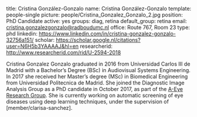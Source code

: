 title: Cristina González-Gonzalo
name: Cristina González-Gonzalo
template: people-single
picture: people/Cristina_Gonzalez_Gonzalo_2.jpg
position: PhD Candidate
active: yes
groups: diag, retina
default_group: retina
email: cristina.gonzalezgonzalo@radboudumc.nl
office: Route 767, Room 23
type: phd
linkedin: https://www.linkedin.com/in/cristina-gonzalez-gonzalo-32756a151/
scholar: https://scholar.google.nl/citations?user=N6H5b3YAAAAJ&hl=en
researcherid: http://www.researcherid.com/rid/U-2594-2018

Cristina Gonzalez Gonzalo graduated in 2016 from Universidad Carlos III de Madrid with a Bachelor’s Degree (BSc) in Audiovisual Systems Engineering. In 2017 she received her Master’s degree (MSc) in Biomedical Engineering from Universidad Politecnica de Madrid. She joined the Diagnostic Image Analysis Group as a PhD candidate in October 2017, as part of the <a href="https://www.a-eyeresearch.nl/">A-Eye Research Group</a>. She is currently working on automatic screening of eye diseases using deep learning techniques, under the supervision of [member/clarisa-sanchez].
